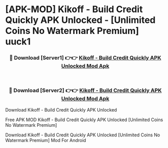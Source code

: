 # [APK-MOD] Kikoff - Build Credit Quickly APK Unlocked - [Unlimited Coins No Watermark Premium] uuck1



<div align="center">
<h3>🔴 Download [Server1] 👉👉 <a href="https://momento.my/?title=Kikoff_-_Build_Credit_Quickly_APK_Unlocked">Kikoff - Build Credit Quickly APK Unlocked Mod Apk</a></h3><br>

<h3>🔴 Download [Server2] 👉👉 <a href="https://momento.my/?title=Kikoff_-_Build_Credit_Quickly_APK_Unlocked">Kikoff - Build Credit Quickly APK Unlocked Mod Apk</a></h3>
</div>



Download Kikoff - Build Credit Quickly APK Unlocked 

Free APK MOD Kikoff - Build Credit Quickly APK Unlocked [Unlimited Coins No Watermark Premium]

Download Kikoff - Build Credit Quickly APK Unlocked [Unlimited Coins No Watermark Premium] Mod For Android
